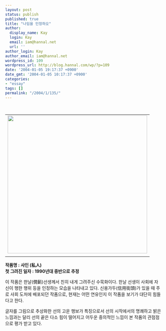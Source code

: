 ```yaml
---
layout: post
status: publish
published: true
title: "나임을 인정하오"
author:
  display_name: Kay
  login: Kay
  email: iam@hannal.net
  url: ''
author_login: Kay
author_email: iam@hannal.net
wordpress_id: 109
wordpress_url: http://blog.hannal.com/wp/?p=109
date: '2004-01-05 19:17:37 +0900'
date_gmt: '2004-01-05 10:17:37 +0900'
categories:
- "essay"
tags: []
permalink: "/2004/1/135/"
---
```

<p><center><br />
<table>
<tr>
<td><center><img src="http://blog.hannal.com/tt-attach/0331/040331210437652779/188929.gif" width="450" height="444"></center></td>
</tr>
<tr>
<td class="centerphoto"> </td>
</tr>
</table>
<p></center></p>
<p><b>작품명 : 사인 (私人)<br />
첫 그려진 일자 : 1990년대 중반으로 추정</b></p>
<p>이 작품은 <span class=key1 onclick=keyword_open('./kview.php?kd=%C7%D1%B3%AF')>한날</span>(&#20713;&#39694;)선생께서 친히 내게 그려주신 수묵화이다. <span class=key1 onclick=keyword_open('./kview.php?kd=%C7%D1%B3%AF')>한날</span> 선생이 사회에 자신이 행한 행위 등을 인정하는 모습을 나타내고 있다. 신용가두(信用街頭)가 있을 때 주로 사회 도처에 배포되던 작품으로, 현재는 어떤 연유인지 이 작품을 보기가 대단히 힘들다고 한다.</p>
<p>글자를 그림으로 추상화한 선의 고운 행보가 특징으로서 선의 시작에서의 명쾌하고 밝은 느낌과는 달리 선의 끝은 다소 힘이 떨어지고 어두운 중의적인 느낌이 본 작품의 관점점으로 평가 받고 있다.</p>

